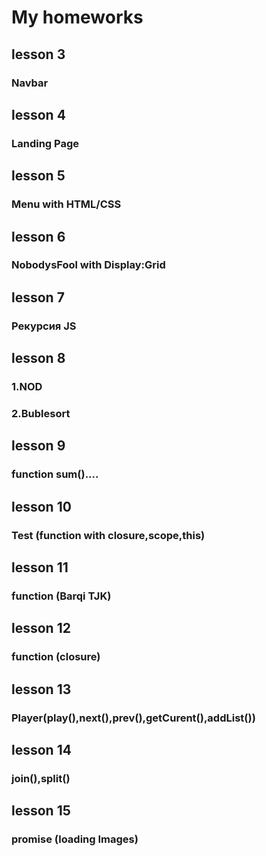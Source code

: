 ﻿# My homeworks
## lesson 3
### Navbar
## lesson 4
### Landing Page
## lesson 5
### Menu with HTML/CSS
## lesson 6
### NobodysFool with Display:Grid
## lesson 7
### Рекурсия JS
## lesson 8
### 1.NOD
### 2.Bublesort
## lesson 9
### function sum()....
## lesson 10
### Test (function with closure,scope,this)
## lesson 11
### function (Barqi TJK)
## lesson 12
### function (closure)
## lesson 13
### Player(play(),next(),prev(),getCurent(),addList())
## lesson 14
### join(),split()
## lesson 15 
### promise (loading Images)